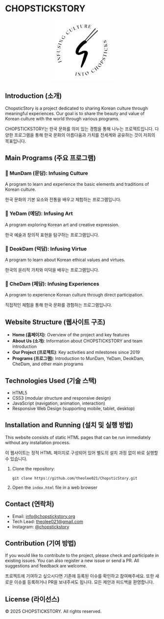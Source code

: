 # CHOPSTICKSTORY

<div align="center">
  <img src="./images/STAMP-LOGO.webp" alt="CHOPSTICKSTORY Logo" width="200">
</div>

## Introduction (소개)

ChopsticStory is a project dedicated to sharing Korean culture through meaningful experiences. Our goal is to share the beauty and value of Korean culture with the world through various programs.

CHOPSTICKSTORY는 한국 문화를 의미 있는 경험을 통해 나누는 프로젝트입니다. 다양한 프로그램을 통해 한국 문화의 아름다움과 가치를 전세계와 공유하는 것이 저희의 목표입니다.

## Main Programs (주요 프로그램)

### 🏮 MunDam (문담): Infusing Culture
A program to learn and experience the basic elements and traditions of Korean culture.

한국 문화의 기본 요소와 전통을 배우고 체험하는 프로그램입니다.

### 🎨 YeDam (예담): Infusing Art
A program exploring Korean art and creative expression.

한국 예술과 창의적 표현을 탐구하는 프로그램입니다.

### 💫 DeokDam (덕담): Infusing Virtue
A program to learn about Korean ethical values and virtues.

한국의 윤리적 가치와 미덕을 배우는 프로그램입니다.

### 🌟 CheDam (체담): Infusing Experiences
A program to experience Korean culture through direct participation.

직접적인 체험을 통해 한국 문화를 경험하는 프로그램입니다.

## Website Structure (웹사이트 구조)

- **Home (홈페이지)**: Overview of the project and key features
- **About Us (소개)**: Information about CHOPSTICKSTORY and team introduction
- **Our Project (프로젝트)**: Key activities and milestones since 2019
- **Programs (프로그램)**: Introduction to MunDam, YeDam, DeokDam, CheDam, and other main programs

## Technologies Used (기술 스택)

- HTML5
- CSS3 (modular structure and responsive design)
- JavaScript (navigation, animation, interaction)
- Responsive Web Design (supporting mobile, tablet, desktop)

## Installation and Running (설치 및 실행 방법)

This website consists of static HTML pages that can be run immediately without any installation process.

이 웹사이트는 정적 HTML 페이지로 구성되어 있어 별도의 설치 과정 없이 바로 실행할 수 있습니다.

1. Clone the repository:
   ```
   git clone https://github.com/theolee021/ChopsticStory.git
   ```

2. Open the `index.html` file in a web browser

## Contact (연락처)

- Email: info@chopstickstory.org
- Tech Lead: theolee021@gmail.com
- Instagram: [@chopstickstory](https://www.instagram.com/chopstickstory/)

## Contribution (기여 방법)

If you would like to contribute to the project, please check and participate in existing issues. You can also register a new issue or send a PR. All suggestions and feedback are welcome.

프로젝트에 기여하고 싶으시다면 기존에 등록된 이슈를 확인하고 참여해주세요. 또한 새로운 이슈를 등록하거나 PR을 보내주셔도 됩니다. 모든 제안과 피드백을 환영합니다.

## License (라이선스)

© 2025 CHOPSTICKSTORY. All rights reserved. 